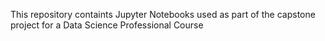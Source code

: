 This repository containts Jupyter Notebooks used as part of the capstone project for a Data Science Professional Course
